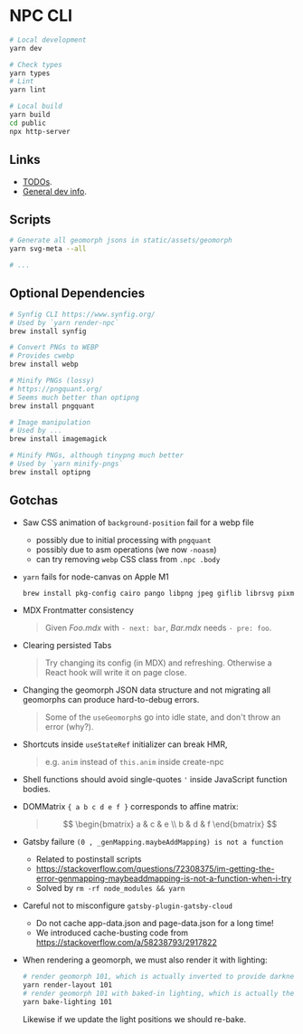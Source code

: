 # NPC CLI

```sh
# Local development
yarn dev

# Check types
yarn types
# Lint
yarn lint

# Local build
yarn build
cd public
npx http-server
```
## Links

- [TODOs](/docs/TODO.md).
- [General dev info](/docs/DEV-INFO.md).

## Scripts

```sh
# Generate all geomorph jsons in static/assets/geomorph
yarn svg-meta --all

# ...
```

## Optional Dependencies

```sh
# Synfig CLI https://www.synfig.org/
# Used by `yarn render-npc`
brew install synfig

# Convert PNGs to WEBP
# Provides cwebp
brew install webp

# Minify PNGs (lossy)
# https://pngquant.org/
# Seems much better than optipng
brew install pngquant

# Image manipulation
# Used by ...
brew install imagemagick

# Minify PNGs, although tinypng much better
# Used by `yarn minify-pngs`
brew install optipng
```

## Gotchas

- Saw CSS animation of `background-position` fail for a webp file
  - possibly due to initial processing with `pngquant`
  - possibly due to asm operations (we now `-noasm`)
  - can try removing `webp` CSS class from `.npc .body`

- `yarn` fails for node-canvas on Apple M1
  ```sh
  brew install pkg-config cairo pango libpng jpeg giflib librsvg pixman
  ```

- MDX Frontmatter consistency
  > Given _Foo.mdx_ with `- next: bar`, _Bar.mdx_ needs `- pre: foo`.

- Clearing persisted Tabs
  > Try changing its config (in MDX) and refreshing.
  > Otherwise a React hook will write it on page close.

- Changing the geomorph JSON data structure and not migrating all geomorphs can produce hard-to-debug errors.
  > Some of the `useGeomorph`s go into idle state, and don't throw an error (why?).

- Shortcuts inside `useStateRef` initializer can break HMR,
  > e.g. `anim` instead of `this.anim` inside create-npc

- Shell functions should avoid single-quotes `'` inside JavaScript function bodies.

- DOMMatrix `{ a b c d e f }` corresponds to affine matrix:
  > $$
  \begin{bmatrix}
  a & c & e \\
  b & d & f
  \end{bmatrix}
  $$

- Gatsby failure `(0 , _genMapping.maybeAddMapping) is not a function`
  - Related to postinstall scripts
  - https://stackoverflow.com/questions/72308375/im-getting-the-error-genmapping-maybeaddmapping-is-not-a-function-when-i-try
  - Solved by `rm -rf node_modules && yarn`

- Careful not to misconfigure `gatsby-plugin-gatsby-cloud`
  - Do not cache app-data.json and page-data.json for a long time!
  - We introduced cache-busting code from https://stackoverflow.com/a/58238793/2917822

- When rendering a geomorph, we must also render it with lighting:
  ```sh
  # render geomorph 101, which is actually inverted to provide darkness
  yarn render-layout 101
  # render geomorph 101 with baked-in lighting, which is actually the floor
  yarn bake-lighting 101
  ```
  Likewise if we update the light positions we should re-bake.